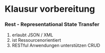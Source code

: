 # Klausur vorbereitung

### Rest - Representational State Transfer
1. erlaubt JSON / XML
2. ist Ressourcenorientiert
3. RESTful Anwendungen unterstützen CRUD
